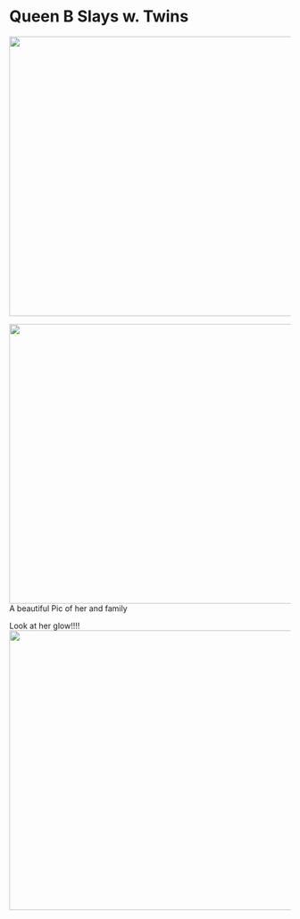 <html>
    <head>
    </head>
    <body>
        <h1>Queen B Slays w. Twins</h1>
    </body>
    <img src="http://cdn-img.health.com/sites/default/files/styles/small_850/public/styles/main/public/beyonce-twins-instagram.jpg?itok=LIjpfgwr" width= "600" height= "500"/>
     <p><img src="http://www.thewrap.com/wp-content/uploads/2017/02/beyonce-grammys.jpg" width= "600" height= "500"/>A beautiful Pic of her and family</p>
    <p>Look at her glow!!!!<img src="http://ell.h-cdn.co/assets/17/06/980x490/landscape-1486956252-beyonce-grammys-performance.jpg" width= "600" height= "500"/></p>
</html>
